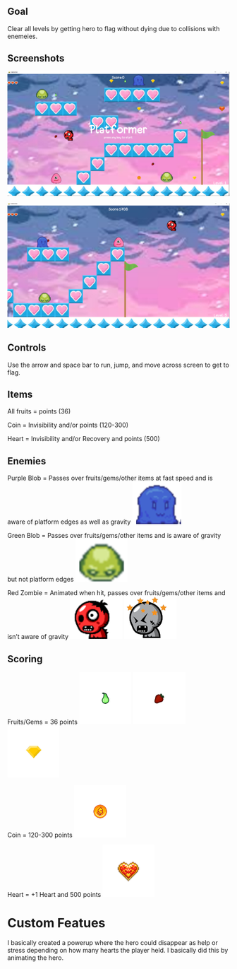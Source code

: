

## Goal

Clear all levels by getting hero to flag without dying due to collisions with enemeies.

## Screenshots

![Start-screen](https://raw.githubusercontent.com/KB-3/platformer-game/main/screenshots/start_screen.PNG)

![Play_screen](https://raw.githubusercontent.com/KB-3/platformer-game/main/screenshots/play_screen.PNG)


## Controls

Use the arrow and space bar to run, jump, and move across screen to get to flag.

## Items
All fruits = points (36)

Coin = Invisibility and/or points (120-300)

Heart = Invisibility and/or Recovery and points (500)

## Enemies
Purple Blob = Passes over fruits/gems/other items at fast speed and is aware of platform edges as well as gravity
![purpleblob](https://raw.githubusercontent.com/KB-3/platformer-game/main/assets/images/characters/purp.png)

Green Blob = Passes over fruits/gems/other items and is aware of gravity but not platform edges
![greenblob](https://raw.githubusercontent.com/KB-3/platformer-game/main/assets/images/characters/greenblob.png)

Red Zombie = Animated when hit, passes over fruits/gems/other items and isn’t aware of gravity
![redzom1](https://raw.githubusercontent.com/KB-3/platformer-game/main/assets/images/characters/redzom.png)
![redzom2](https://raw.githubusercontent.com/KB-3/platformer-game/main/assets/images/characters/redzomhit.png)

## Scoring
Fruits/Gems = 36 points
![fruit1](https://raw.githubusercontent.com/KB-3/platformer-game/main/assets/images/items/pear.png)
![fruit2](https://raw.githubusercontent.com/KB-3/platformer-game/main/assets/images/items/straw.png)
![Gem](https://raw.githubusercontent.com/KB-3/platformer-game/main/assets/images/items/gemm.png)


Coin = 120-300 points
![coin](https://raw.githubusercontent.com/KB-3/platformer-game/main/assets/images/items/c1.png)

Heart = +1 Heart and 500 points
![heart](https://raw.githubusercontent.com/KB-3/platformer-game/main/assets/images/items/heartpick.png)
# Custom Featues
I basically created a powerup where the hero could disappear as help or stress depending on how many hearts the player held. I basically did this by animating the hero.
